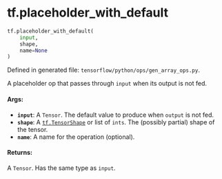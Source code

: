<div itemscope itemtype="http://developers.google.com/ReferenceObject">
<meta itemprop="name" content="tf.placeholder_with_default" />
<meta itemprop="path" content="Stable" />
</div>

# tf.placeholder_with_default

``` python
tf.placeholder_with_default(
    input,
    shape,
    name=None
)
```



Defined in generated file: `tensorflow/python/ops/gen_array_ops.py`.

A placeholder op that passes through `input` when its output is not fed.

#### Args:

* <b>`input`</b>: A `Tensor`. The default value to produce when `output` is not fed.
* <b>`shape`</b>: A <a href="../tf/TensorShape.md"><code>tf.TensorShape</code></a> or list of `ints`.
    The (possibly partial) shape of the tensor.
* <b>`name`</b>: A name for the operation (optional).


#### Returns:

A `Tensor`. Has the same type as `input`.